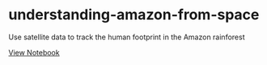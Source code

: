 # understanding-amazon-from-space
Use satellite data to track the human footprint in the Amazon rainforest

[View Notebook](https://nbviewer.jupyter.org/github/abhinand5/understanding-amazon-from-space/blob/master/understanding-amazon-from-space.ipynb)
